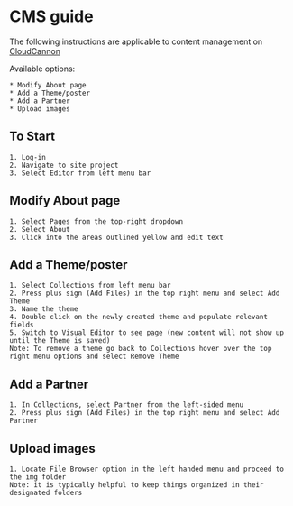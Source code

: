 # CMS guide

The following instructions are applicable to content management on [CloudCannon](https://cloudcannon.com/)



Available options:
	
	* Modify About page 
	* Add a Theme/poster
	* Add a Partner
	* Upload images
	
## To Start
	1. Log-in
	2. Navigate to site project
	3. Select Editor from left menu bar

## Modify About page
	1. Select Pages from the top-right dropdown
	2. Select About
	3. Click into the areas outlined yellow and edit text
	
## Add a Theme/poster
	1. Select Collections from left menu bar
	2. Press plus sign (Add Files) in the top right menu and select Add Theme
	3. Name the theme
	4. Double click on the newly created theme and populate relevant fields
	5. Switch to Visual Editor to see page (new content will not show up until the Theme is saved)
	Note: To remove a theme go back to Collections hover over the top right menu options and select Remove Theme

## Add a Partner 
	1. In Collections, select Partner from the left-sided menu
	2. Press plus sign (Add Files) in the top right menu and select Add Partner	

## Upload images
	1. Locate File Browser option in the left handed menu and proceed to the img folder
	Note: it is typically helpful to keep things organized in their designated folders
	






